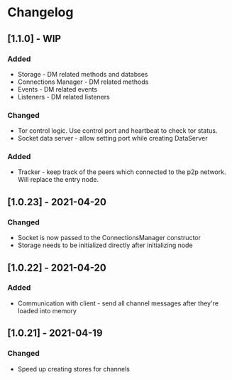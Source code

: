 # Changelog

## [1.1.0] - WIP

### Added

- Storage - DM related methods and databses
- Connections Manager - DM related methods
- Events - DM related events
- Listeners - DM related listeners

### Changed

- Tor control logic. Use control port and heartbeat to check tor status.
- Socket data server - allow setting port while creating DataServer

### Added
- Tracker - keep track of the peers which connected to the p2p network. Will replace the entry node.

## [1.0.23] - 2021-04-20
### Changed
- Socket is now passed to the ConnectionsManager constructor
- Storage needs to be initialized directly after initializing node

## [1.0.22] - 2021-04-20
### Added
- Communication with client - send all channel messages after they're loaded into memory

## [1.0.21] - 2021-04-19
### Changed
- Speed up creating stores for channels